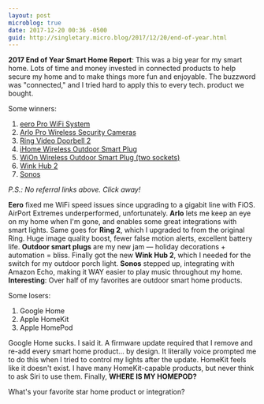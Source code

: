 ```yaml
---
layout: post
microblog: true
date: 2017-12-20 00:36 -0500
guid: http://singletary.micro.blog/2017/12/20/end-of-year.html
---
```

**2017 End of Year Smart Home Report**: This was a big year for my smart home. Lots of time and money invested in connected products to help secure my home and to make things more fun and enjoyable. The buzzword was "connected," and I tried hard to apply this to every tech. product we bought.

Some winners:

1. [eero Pro WiFi System](https://eero.com/shop/pro-wifi-system)
2. [Arlo Pro Wireless Security Cameras](https://www.arlo.com/en-us/products/arlo-pro/default.aspx)
3. [Ring Video Doorbell 2](https://shop.ring.com/products/video-doorbell-2)
4. [iHome Wireless Outdoor Smart Plug](https://www.ihomeaudio.com/iSP100BC/)
5. [WiOn Wireless Outdoor Smart Plug (two sockets)](https://www.amazon.com/50049-Outdoor-Wireless-Grounded-Outlets/dp/B00ZYLQZEK)
6. [Wink Hub 2](https://www.wink.com/products/wink-hub-2/)
7. [Sonos](https://www.sonos.com/en-us/shop/connect.html)

*P.S.: No referral links above. Click away!*

**Eero** fixed me WiFi speed issues since upgrading to a gigabit line with FiOS. AirPort Extremes underperformed, unfortunately. **Arlo** lets me keep an eye on my home when I'm gone, and enables some great integrations with smart lights. Same goes for **Ring 2**, which I upgraded to from the original Ring. Huge image quality boost, fewer false motion alerts, excellent battery life. **Outdoor smart plugs** are my new jam — holiday decorations + automation = bliss. Finally got the new **Wink Hub 2**, which I needed for the switch for my outdoor porch light. **Sonos** stepped up, integrating with Amazon Echo, making it WAY easier to play music throughout my home. **Interesting**: Over half of my favorites are outdoor smart home products.

Some losers:

1. Google Home
2. Apple HomeKit
3. Apple HomePod

Google Home sucks. I said it. A firmware update required that I remove and re-add every smart home product... by design. It literally voice prompted me to do this when I tried to control my lights after the update. HomeKit feels like it doesn't exist. I have many HomeKit-capable products, but never think to ask Siri to use them. Finally, **WHERE IS MY HOMEPOD?**

What's your favorite star home product or integration?
